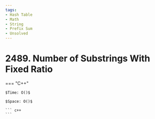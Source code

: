 ```yaml
---
tags:
- Hash Table
- Math
- String
- Prefix Sum
- Unsolved
---
```



# 2489. Number of Substrings With Fixed Ratio

=== "C++"

    $Time: O()$

    $Space: O()$

    ``` c++
    ```